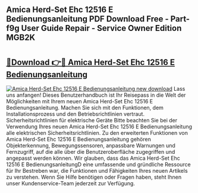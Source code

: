 ## Amica Herd-Set Ehc 12516 E Bedienungsanleitung PDF Download Free - Part-f9g User Guide Repair - Service Owner Edition MGB2K

# <h2><a href="http://df08vh.blite.top/?on=Amica+Herd-Set+Ehc+12516+E+Bedienungsanleitung">🔗Download 👉🔴 Amica Herd-Set Ehc 12516 E Bedienungsanleitung</a></h2>

[![Amica Herd-Set Ehc 12516 E Bedienungsanleitung new download](https://i.imgur.com/lujVjoI.png)](http://df08vh.blite.top/?on=Amica+Herd-Set+Ehc+12516+E+Bedienungsanleitung)
Lass uns anfangen! Dieses Benutzerhandbuch ist Ihr Reisepass in die Welt der Möglichkeiten mit Ihrem neuen Amica Herd-Set Ehc 12516 E Bedienungsanleitung. Machen Sie sich mit den Funktionen, dem Installationsprozess und den Betriebsrichtlinien vertraut. Sicherheitsrichtlinien für elektrische Geräte Bitte beachten Sie bei der Verwendung Ihres neuen Amica Herd-Set Ehc 12516 E Bedienungsanleitung alle elektrischen Sicherheitsrichtlinien. Zu den erweiterten Funktionen von Amica Herd-Set Ehc 12516 E Bedienungsanleitung gehören Objekterkennung, Bewegungssensoren, anpassbare Warnungen und Fernzugriff, auf die alle über die Benutzeroberfläche zugegriffen und angepasst werden können. Wir glauben, dass das Amica Herd-Set Ehc 12516 E BedienungsanleitungD eine umfassende und gründliche Ressource für Ihr Bestreben war, die Funktionen und Fähigkeiten Ihres neuen Artikels zu verstehen. Wenn Sie Hilfe benötigen oder Fragen haben, steht Ihnen unser Kundenservice-Team jederzeit zur Verfügung.
